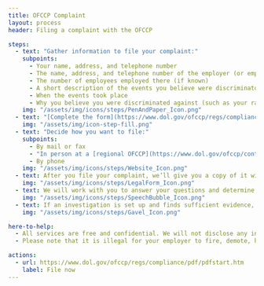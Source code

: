 ```yaml
---
title: OFCCP Complaint
layout: process
header: Filing a complaint with the OFCCP

steps:
  - text: "Gather information to file your complaint:"
    subpoints:
      - Your name, address, and telephone number
      - The name, address, and telephone number of the employer (or employment agency or union) you want to file a complaint against
      - The number of employees employed there (if known)
      - A short description of the events you believe were discriminatory (for example, you were fired, demoted, harassed)
      - When the events took place
      - Why you believe you were discriminated against (such as your race, color, religion, sex, pregnancy, gender identity, and sexual orientation, national origin, age (40 or older), disability, genetic information, or veteran status)
    img: "/assets/img/icons/steps/PenAndPaper_Icon.png"
  - text: "[Complete the form](https://www.dol.gov/ofccp/regs/compliance/pdf/pdfstart.htm) in the language you prefer: English, Cantonese, Mandarin, French, Korean, Spanish, or Vietnamese."
    img: "/assets/img/icon-step-fill.png"
  - text: "Decide how you want to file:"
    subpoints:
      - By mail or fax
      - "In person at a [regional OFCCP](https://www.dol.gov/ofccp/contacts/regkeyp.htm) office"
      - By phone
    img: "/assets/img/icons/steps/Website_Icon.png"
  - text: After you file your complaint, we’ll give you a copy of it with a complaint number. We’ll review your complaint and contact you if we need more information.
    img: "/assets/img/icons/steps/LegalForm_Icon.png"
  - text: We will work with you to answer your questions and determine whether an investigation is the best course of action.
    img: "/assets/img/icons/steps/SpeechBubble_Icon.png"
  - text: If an investigation is set up and finds sufficient evidence, you may be entitled to monetary relief or other remedies.
    img: "/assets/img/icons/steps/Gavel_Icon.png"

here-to-help:
  - All services are free and confidential. We will not disclose any information to your employer unless you decide to file a formal complaint.
  - Please note that it is illegal for your employer to fire, demote, harass, or otherwise retaliate against you for filing a complaint with the OFCCP.

actions:
  - url: https://www.dol.gov/ofccp/regs/compliance/pdf/pdfstart.htm
    label: File now
---
```

